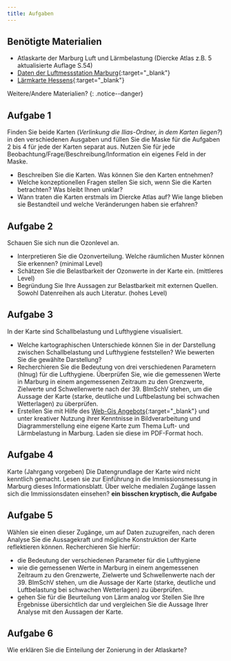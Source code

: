 ```yaml
---
title: Aufgaben
---
```

## Benötigte Materialien
  * Atlaskarte der Marburg Luft und Lärmbelastung (Diercke Atlas z.B. 5 aktualisierte Auflage S.54)
  * [Daten der Luftmessstation Marburg](https://www.hlnug.de/fileadmin/scripts/recherche/info/Marburg.pdf){:target="_blank"}
  * [Lärmkarte Hessens](http://laerm.hessen.de/mapapps/resources/apps/laerm/index.html?lang=de){:target="_blank"}

Weitere/Andere Materialien?
{: .notice--danger}


## Aufgabe 1

Finden Sie beide Karten (*Verlinkung die Ilias-Ordner, in dem Karten liegen?*) in den verschiedenen Ausgaben und füllen Sie die Maske für die Aufgaben 2 bis 4 für jede der Karten separat aus. Nutzen Sie für jede Beobachtung/Frage/Beschreibung/Information ein eigenes Feld in der Maske. 
  * Beschreiben Sie die Karten. Was können Sie den Karten entnehmen?
  * Welche konzeptionellen Fragen stellen Sie sich, wenn Sie die Karten betrachten? Was bleibt Ihnen unklar? 
  * Wann traten die Karten erstmals im Diercke Atlas auf? Wie lange blieben sie Bestandteil und welche Veränderungen haben sie erfahren?

## Aufgabe 2

Schauen Sie sich nun die Ozonlevel an. 
  * Interpretieren Sie die Ozonverteilung. Welche räumlichen Muster können Sie erkennen? (minimal Level) 
  * Schätzen Sie die Belastbarkeit der Ozonwerte in der Karte ein. (mittleres Level)
  * Begründung Sie Ihre Aussagen zur Belastbarkeit mit externen Quellen. Sowohl Datenreihen als auch Literatur. (hohes Level)
  
## Aufgabe 3

In der Karte sind Schallbelastung und Lufthygiene visualisiert.
  * Welche kartographischen Unterschiede können Sie in der Darstellung zwischen Schallbelastung und Lufthygiene feststellen? Wie bewerten Sie die gewählte Darstellung?
  * Recherchieren Sie die Bedeutung von drei verschiedenen Parametern (hlnug) für die Lufthygiene. Überprüfen Sie, wie die gemessenen Werte in Marburg in einem angemessenen Zeitraum zu den Grenzwerte, Zielwerte und Schwellenwerte nach der 39. BImSchV stehen, um die Aussage der Karte (starke, deutliche und Luftbelastung bei schwachen Wetterlagen) zu überprüfen.
  * Erstellen Sie mit Hilfe des [Web-Gis Angebots](https://www.hlnug.de){:target="_blank"} und unter kreativer Nutzung ihrer Kenntnisse in Bildverarbeitung und Diagrammerstellung eine eigene Karte zum Thema Luft- und Lärmbelastung in Marburg. Laden sie diese im PDF-Format hoch.
  
## Aufgabe 4

Karte (Jahrgang vorgeben) Die Datengrundlage der Karte wird nicht kenntlich gemacht. Lesen sie zur Einführung in die Immissionsmessung in Marburg dieses Informationsblatt. Über welche medialen Zugänge lassen sich die Immissionsdaten einsehen? **ein bisschen kryptisch, die Aufgabe**


## Aufgabe 5

Wählen sie einen dieser Zugänge, um auf Daten zuzugreifen, nach deren Analyse Sie die Aussagekraft und mögliche Konstruktion der Karte reflektieren können. 
Recherchieren Sie hierfür:
  * die Bedeutung der verschiedenen Parameter für die Lufthygiene
  * wie die gemessenen Werte in Marburg in einem angemessenen Zeitraum zu den Grenzwerte, Zielwerte und Schwellenwerte nach der 39. BImSchV stehen, um die Aussage der Karte (starke, deutliche und Luftbelastung bei schwachen Wetterlagen) zu überprüfen.
  * gehen Sie für die Beurteilung von Lärm analog vor
Stellen Sie Ihre Ergebnisse übersichtlich dar und vergleichen Sie die Aussage Ihrer Analyse mit den Aussagen der Karte. 


## Aufgabe 6

Wie erklären Sie die Einteilung der Zonierung in der Atlaskarte? 

